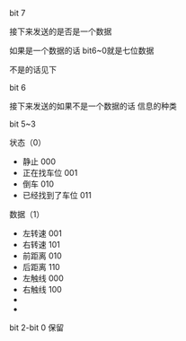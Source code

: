 bit 7

接下来发送的是否是一个数据

如果是一个数据的话 bit6~0就是七位数据

不是的话见下

bit 6

接下来发送的如果不是一个数据的话 信息的种类

bit 5~3

状态（0）
- 静止 000
- 正在找车位 001
- 倒车 010
- 已经找到了车位 011

数据（1）
- 左转速 001
- 右转速 101
- 前距离 010
- 后距离 110
- 左触线 000
- 右触线 100
- ​
- ​

bit 2-bit 0
保留
